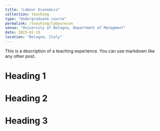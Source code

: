 ```yaml
---
title: "Labour Economics"
collection: teaching
type: "Undergraduate course"
permalink: /teaching/labourecon
venue: "University of Bologna, Department of Managment"
date: 2023-02-15
location: "Bologna, Italy"
---
```


This is a description of a teaching experience. You can use markdown like any other post.

Heading 1
======

Heading 2
======

Heading 3
======
